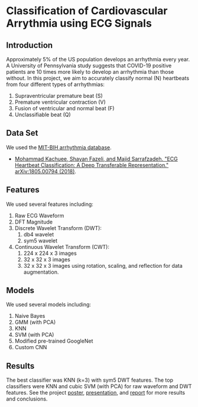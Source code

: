 # Classification of Cardiovascular Arrythmia using ECG Signals

## Introduction
Approximately 5% of the US population develops an arrhythmia every year.
A University of Pennsylvania study suggests that COVID-19 positive patients are 10 times more likely to develop an arrhythmia than those without.
In this project, we aim to accurately classify normal (N) heartbeats from four different types of arrhythmias:
1) Supraventricular premature beat (S)
2) Premature ventricular contraction (V)
3) Fusion of ventricular and normal beat (F)
4) Unclassifiable beat (Q)

## Data Set
We used the [MIT-BIH arrhythmia database](https://www.kaggle.com/shayanfazeli/heartbeat?select=mitbih_train.csv).

* [Mohammad Kachuee, Shayan Fazeli, and Majid Sarrafzadeh. "ECG Heartbeat Classification: A Deep Transferable Representation." arXiv:1805.00794 (2018)](https://arxiv.org/abs/1805.00794).

## Features
We used several features including:
1) Raw ECG Waveform
2) DFT Magnitude
3) Discrete Wavelet Transform (DWT):
   1. db4 wavelet
   2. sym5 wavelet
4) Continuous Wavelet Transform (CWT):
   1. 224 x 224 x 3 images
   2. 32 x 32 x 3 images
   3. 32 x 32 x 3 images using rotation, scaling, and reflection for data augmentation.

## Models
We used several models including:
1) Naive Bayes
2) GMM (with PCA)
3) KNN
4) SVM (with PCA)
5) Modified pre-trained GoogleNet
6) Custom CNN

## Results
The best classifier was KNN (k=3) with sym5 DWT features.
The top classifiers were KNN and cubic SVM (with PCA) for raw waveform and DWT features.
See the project [poster](https://github.com/jacobmeisel/EE269_Final_Project/blob/main/EE269%20Poster.pdf), [presentation](https://drive.google.com/file/d/1oLLiuGJkwxZy312y3RXbC9OqykiouUYC/view?usp=sharing), and [report](https://drive.google.com/file/d/1I-xXWP_g5B1WJHx30cs4wEaeMSt04jLR/view?usp=sharing) for more results and conclusions.

